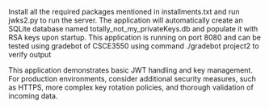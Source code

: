 Install all the required packages mentioned in installments.txt and run jwks2.py to run the server.
The application will automatically create an SQLite database named totally_not_my_privateKeys.db and populate it with RSA keys upon startup. 
This application is running on port 8080 and can be tested using gradebot of CSCE3550 using command ./gradebot project2 to verify output

This application demonstrates basic JWT handling and key management. For production environments, consider additional security measures, such as HTTPS, more complex 
key rotation policies, and thorough validation of incoming data.
